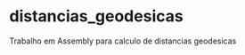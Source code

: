 distancias_geodesicas
=====================

Trabalho em Assembly para calculo de distancias geodesicas